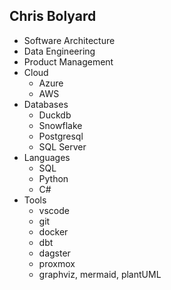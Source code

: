 ## Chris Bolyard

- Software Architecture
- Data Engineering
- Product Management
- Cloud
  - Azure
  - AWS
- Databases
  - Duckdb
  - Snowflake
  - Postgresql
  - SQL Server
- Languages
  - SQL
  - Python
  - C#
- Tools
  - vscode
  - git
  - docker
  - dbt
  - dagster
  - proxmox
  - graphviz, mermaid, plantUML
